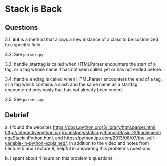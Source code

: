 # Stack is Back

## Questions

3.1. __init__ is a method that allows a new instance of a class to be customized to a specific field.

3.2. See `parser.py`.

3.3. handle_starttag is called when HTMLParser encounters the start of a tag, or a tag whose name it has not seen called yet or
has not ended before.

3.4. handle_endtag is called when HTMLParser encounters the end of a tag, or a tag which contains a slash and the same name as a
starttag encountered previously that has not already been ended.

3.5. See `parser.py`.

## Debrief

a. I found the websites https://docs.python.org/3/library/html.parser.html,
http://interactivepython.org/runestone/static/pythonds/BasicDS/ImplementingaStackinPython.html,
and https://pythontips.com/2013/08/07/the-self-variable-in-python-explained/, in addition to the video and notes from Lecture 5 and
Lecture 8, helpful in answering this problem's questions.

b. I spent about 4 hours on this problem's questions.
